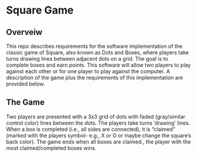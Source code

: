 # Square Game

## Overveiw
This repo describes requirements for the software implementation of the classic game of Square, also known as Dots and Boxes, where players take turns drawing lines between adjacent dots on a grid. The goal is to complete boxes and earn points. This software will allow two players to play against each other or for one player to play against the computer. A description of the game plus the requirements of this implementation are provided below.

## The Game
Two players are presented with a 3x3 grid of dots with faded (gray/similar control color) lines between the dots. The players take turns ‘drawing’ lines. When a box is completed (i.e., all sides are connected), it is “claimed” (marked with the players symbol- e.g., X or O or maybe change the square’s back color). The game ends when all boxes are claimed., the player with the most claimed/completed boxes wins.
